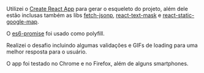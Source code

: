 Utilizei o [Create React App](https://github.com/facebookincubator/create-react-app) para gerar o esqueleto do projeto, além dele estão inclusas também as libs [fetch-jsonp](https://github.com/camsong/fetch-jsonp), [react-text-mask](https://github.com/text-mask/text-mask) e [react-static-google-map](https://github.com/bondz/react-static-google-map).

O [es6-promise](https://github.com/stefanpenner/es6-promise) foi usado como polyfill.

Realizei o desafio incluindo algumas validações e GIFs de loading para uma melhor resposta para o usuário.

O app foi testado no Chrome e no Firefox, além de alguns smartphones.
